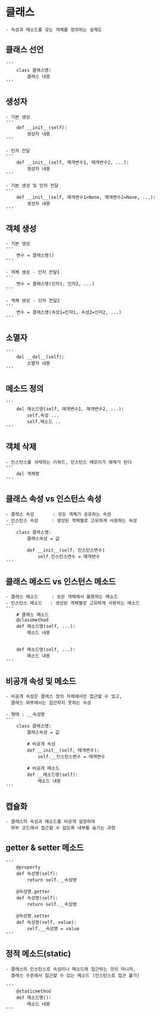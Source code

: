 # 클래스
    - 속성과 메소드를 갖는 객체를 정의하는 설계도

## 클래스 선언
    '''
        class 클래스명:
            클래스 내용
    '''

## 생성자
    - 기본 생성
    '''
        def __init__(self):
            생성자 내용
    '''

    - 인자 전달
    '''
        def __init__(self, 매개변수1, 매개변수2, ...):
            생성자 내용
    '''

    - 기본 생성 및 인자 전달
    '''
        def __init__(self, 매개변수1=None, 매개변수2=None, ...):
            생성자 내용
    '''

## 객체 생성
    - 기본 생성
    '''
        변수 = 클래스명()
    '''

    - 객체 생성 - 인자 전달1
    '''
        변수 = 클래스명(인자1, 인자2, ...)
    '''

    - 객체 생성 - 인자 전달2
    '''
        변수 = 클래스명(속성1=인자1, 속성2=인자2, ...)
    '''

## 소멸자
    '''
        del __del__(self):
            소멸자 내용
    '''

## 메소드 정의
    '''
        del 메소드명(self, 매개변수1, 매개변수2, ...):
            self.속성 ...
            self.메소드 ..
    '''

## 객체 삭제
    - 인스턴스를 삭제하는 키워드, 인스턴스 메모리가 해제가 된다
    '''
        del 객체명
    '''

## 클래스 속성 vs 인스턴스 속성
    - 클래스 속성       : 모든 객체가 공유하는 속성
    - 인스턴스 속성     : 생성된 객체별로 고유하게 사용하는 속성
    '''
        class 클래스명:
            클래스속성 = 값

            def __init__(self, 인스턴스변수)
                self.인스턴스변수 = 매개변수
    '''

## 클래스 메소드 vs 인스턴스 메소드
    - 클래스 메소드     : 모든 객체에서 활용하는 메소드
    - 인스턴스 메소드   : 생성된 객체별로 고유하게 사용하는 메소드
    '''
        # 클래스 메소드
        @classmethod
        def 메소드명(self, ...):
            메소드 내용

        
        def 메소드명(self, ...):
            메소드 내용
    '''

## 비공개 속성 및 메소드
    - 비공개 속성은 클래스 정의 자체에서만 접근할 수 있고,
      클래스 외부에서는 접근하지 못하는 속성

    - 형태 : __속성명
    '''
        class 클래스명:
            클래스속성 = 값

            # 비공개 속성
            def __init__(self, 매개변수):
                self.__인스턴스변수 = 매개변수

            # 비공개 메소드
            def __메소드명(self):
                메소드 내용
    '''


## 캡슐화
    - 클래스의 속성과 메소드를 비공개 설정하여
      외부 코드에서 접근할 수 없도록 내부를 숨기는 과정


## getter & setter 메소드
    '''
        @property
        def 속성명(self):
            return self.__속성명

        @속성명.getter
        def 속성명(self):
            return self.__속성명

        @속성명.setter
        def 속성명(self, value):
            self.__속성명 = value
    '''

## 정적 메소드(static)
    - 클래스의 인스턴스로 속성이나 메소드에 접근하는 것이 아니라,
      클래스 수준에서 접근할 수 있는 메소드 (인스턴스로 접근 불가)

    '''
        @staticmethod
        def 메소드명():
            메소드 내용
    '''


